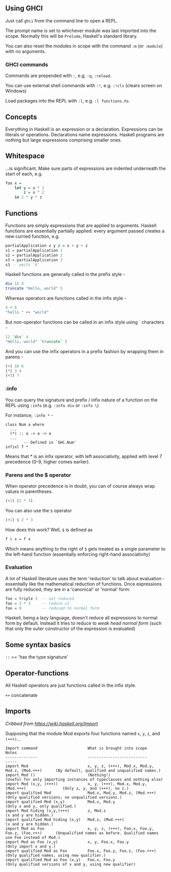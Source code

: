 ## Using GHCI

Just call `ghci` from the command line to open a REPL.

The prompt name is set to whichever module was last imported into the scope. Normally this will be `Prelude`, Haskell's standard library.

You can also reset the modules in scope with the command `:m` (or `:module`) with no arguments.

### GHCI commands

Commands are prepended with `:`, e.g. `:q`, `:reload`.

You can use external shell commands with `:!`, e.g. `:!cls` (clears screen on Windows)

Load packages into the REPL with `:l`, e.g. `:l functions.hs`.

## Concepts

Everything in Haskell is an expression or a declaration. Expressions can be literals or operations. Declarations name expressions. Haskell programs are nothing but large expressions comprising smaller ones.

## Whitespace

...is significant. Make sure parts of expressions are indented underneath the start of each, e.g.

```haskell
foo x = 
    let y = x * 2
        z = x ^ 2
    in 2 * y * z
```

## Functions

Functions are simply expressions that are applied to arguments. Haskell functions are essentially partially applied: every argument passed creates a new curried function, e.g.

```haskell
partialApplication x y z = x + y + z
s1 = partialApplication 1
s2 = partialApplication 2
s3 = partialApplication 3
s3 -- emits '6'
```

Haskell functions are generally called in the prefix style -

```haskell
div 12 4
truncate "Hello, world" 5
```

Whereas operators are functions called in the infix style -

```haskell
4 + 6
"hello " ++ "world"
```

But non-operator functions can be called in an infix style using ` characters -

```haskell
12 `div` 4
"Hello, world" `truncate` 5
```

And you can use the infix operators in a prefix fashion by wrapping them in parens -

```haskell
(+) 10 6
(*) 3 4
(+3) 7
```

### :info

You can query the signature and prefix / infix nature of a function on the REPL using `:info` (e.g. `:info div` or `:info \`)

For instance, `:info *` -

```
class Num a where
  ...
  (*) :: a -> a -> a
  ...
        -- Defined in `GHC.Num'
infixl 7 *
```

Means that * is an infix operator, with left associativity, applied with level 7 precedence (0-9, higher comes earlier).

### Parens and the $ operator

When operator precedence is in doubt, you can of course always wrap values in parentheses.

```haskell
(+1) (2 * 3)
```

You can also use the `$` operator

```haskell
(+1) $ 2 * 3
```

How does this work? Well, `$` is defined as

```haskell
f $ x = f x
```

Which means anything to the right of `$` gets treated as a single parameter to the left-hand function (essentially enforcing right-hand associativity)

### Evaluation

A lot of Haskell literature uses the term 'reduction' to talk about evaluation - essentially like the mathematical reduction of functions. Once expressions are fully reduced, they are in a 'canonical' or 'normal' form:

```haskell
foo = triple 3  -- not reduced
foo = 3 * 3     -- reduce x1
foo = 9         -- reduced to normal form
```

Haskell, being a lazy language, doesn't reduce all expressions to normal form by default. Instead it tries to reduce to *weak head normal form* (such that only the outer constructor of the expression is evaluated)

## Some syntax basics

`::` == 'has the type signature'

## Operator-functions

All Haskell operators are just functions called in the infix style.

`++` concatenate

## Imports

_Cribbed from https://wiki.haskell.org/Import_

Supposing that the module Mod exports four functions named `x`, `y`, `z`, and `(+++)`...

```
Import command 	                    What is brought into scope 	                        Notes
--------------                      --------------------------                          -----
import Mod                          x, y, z, (+++), Mod.x, Mod.y, Mod.z, (Mod.+++)      (By default, qualified and unqualified names.)
import Mod ()                       (Nothing!)                                          (Useful for only importing instances of typeclasses and nothing else)
import Mod (x,y, (+++))             x, y, (+++), Mod.x, Mod.y, (Mod.+++)                (Only x, y, and (+++), no z.)
import qualified Mod                Mod.x, Mod.y, Mod.z, (Mod.+++)                      (Only qualified versions; no unqualified versions.)
import qualified Mod (x,y)          Mod.x, Mod.y                                        (Only x and y, only qualified.)
import Mod hiding (x,y,(+++)        z, Mod.z                                            (x and y are hidden.)
import qualified Mod hiding (x,y)   Mod.z, (Mod.+++)                                    (x and y are hidden.)
import Mod as Foo                   x, y, z, (+++), Foo.x, Foo.y, Foo.z, (Foo.+++)      (Unqualified names as before. Qualified names use Foo instead of Mod.)
import Mod as Foo (x,y)             x, y, Foo.x, Foo.y                                  (Only import x and y.)
import qualified Mod as Foo         Foo.x, Foo.y, Foo.z, (Foo.+++)                      (Only qualified names, using new qualifier.)
import qualified Mod as Foo (x,y)   Foo.x, Foo.y                                        (Only qualified versions of x and y, using new qualifier)
```